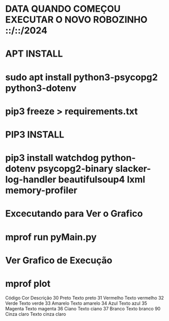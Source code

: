 # DATA QUANDO COMEÇOU EXECUTAR O NOVO ROBOZINHO ::/::/2024
# APT INSTALL
# sudo apt install python3-psycopg2 python3-dotenv
# pip3 freeze > requirements.txt

# PIP3 INSTALL
# pip3 install watchdog python-dotenv psycopg2-binary slacker-log-handler beautifulsoup4 lxml memory-profiler

# Excecutando para Ver o Grafico
# mprof run pyMain.py

# Ver Grafico de Execução
# mprof plot

Código	Cor	Descrição
30	Preto	Texto preto
31	Vermelho	Texto vermelho
32	Verde	Texto verde
33	Amarelo	Texto amarelo
34	Azul	Texto azul
35	Magenta	Texto magenta
36	Ciano	Texto ciano
37	Branco	Texto branco
90	Cinza claro	Texto cinza claro
